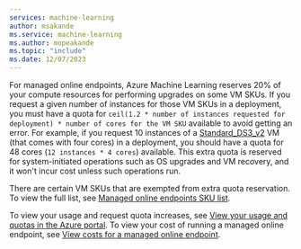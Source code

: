 ```yaml
---
services: machine-learning
author: msakande
ms.service: machine-learning
ms.author: mopeakande
ms.topic: "include"
ms.date: 12/07/2023
---
```


For managed online endpoints, Azure Machine Learning reserves 20% of your compute resources for performing upgrades on some VM SKUs. If you request a given number of instances for those VM SKUs in a deployment, you must have a quota for `ceil(1.2 * number of instances requested for deployment) * number of cores for the VM SKU` available to avoid getting an error. For example, if you request 10 instances of a [Standard_DS3_v2](../../virtual-machines/dv2-dsv2-series.md) VM (that comes with four cores) in a deployment, you should have a quota for 48 cores (`12 instances * 4 cores`) available. This extra quota is reserved for system-initiated operations such as OS upgrades and VM recovery, and it won't incur cost unless such operations run.

There are certain VM SKUs that are exempted from extra quota reservation. To view the full list, see [Managed online endpoints SKU list](../reference-managed-online-endpoints-vm-sku-list.md).

To view your usage and request quota increases, see [View your usage and quotas in the Azure portal](../how-to-manage-quotas.md#view-your-usage-and-quotas-in-the-azure-portal). To view your cost of running a managed online endpoint, see [View costs for a managed online endpoint](../how-to-view-online-endpoints-costs.md).
